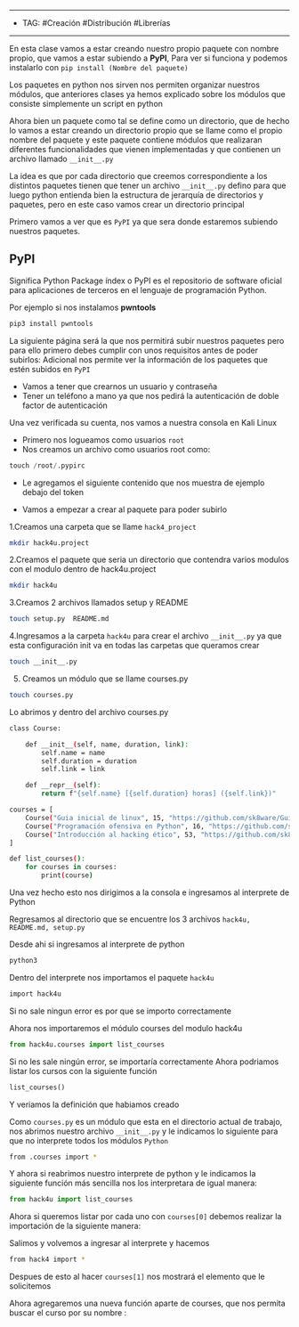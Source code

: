 
---
- TAG:  #Creación #Distribución #Librerías
----
En esta clase vamos a estar creando nuestro propio paquete con nombre propio, que vamos a estar subiendo a **PyPI**, Para ver si funciona y podemos instalarlo con `pip install (Nombre del paquete)`

Los paquetes en python nos sirven nos permiten organizar nuestros módulos, que anteriores clases ya hemos explicado sobre los módulos que consiste simplemente un script en python 

Ahora bien un paquete como tal se define como un directorio, que de hecho lo vamos a estar creando un directorio propio que se llame como el propio nombre del paquete y este paquete contiene módulos que realizaran diferentes funcionalidades que vienen implementadas y que contienen un archivo llamado `__init__.py`

La idea es que por cada directorio que creemos correspondiente a los distintos paquetes tienen que tener un archivo `__init__.py` defino para que luego python entienda bien la estructura de jerarquía de directorios y paquetes, pero en este caso vamos crear un directorio principal 

Primero vamos a ver que es `PyPI` ya que sera donde estaremos subiendo nuestros paquetes.

## PyPI

Significa Python Package índex o PyPI es el repositorio de software oficial para aplicaciones de terceros en el lenguaje de programación Python.

Por ejemplo si nos instalamos **pwntools**

```bash
pip3 install pwntools
```

La siguiente página será la que nos permitirá subir nuestros paquetes pero para ello primero debes cumplir con unos requisitos antes de poder subirlos:
Adicional nos permite ver la información de los paquetes que estén subidos en `PyPI`

- Vamos a tener que crearnos un usuario y contraseña
- Tener un teléfono a mano ya que nos pedirá la autenticación de doble factor de autenticación

Una vez verificada su cuenta, nos vamos a nuestra consola en Kali Linux 

- Primero nos logueamos como usuarios `root`
- Nos creamos un archivo como usuarios root como:
```python
touch /root/.pypirc
```

- Le agregamos el siguiente contenido que nos muestra de ejemplo debajo del token

- Vamos a empezar a crear al paquete para poder subirlo 

1.Creamos una carpeta que se llame `hack4_project` 
```bash
mkdir hack4u.project
```

2.Creamos el paquete que seria un directorio que contendra varios modulos con el modulo dentro de hack4u.project

```bash
mkdir hack4u
```

3.Creamos 2 archivos llamados setup y README

```bash
touch setup.py  README.md
```

4.Ingresamos a la carpeta `hack4u` para crear el archivo `__init__.py` ya que esta configuración init va en todas las carpetas que queramos crear 

```bash
touch __init__.py
```

5. Creamos un módulo que se llame courses.py 

```bash
touch courses.py
```

Lo abrimos y dentro del archivo courses.py

```bash
class Course:

	def __init__(self, name, duration, link):
		self.name = name 
		self.duration = duration
		self.link = link

	def __repr__(self):
		return f"{self.name} [{self.duration} horas] ({self.link})"

courses = [
	Course("Guia inicial de linux", 15, "https://github.com/sk8ware/Guia_Inicial_De_Linux"),
	Course("Programación ofensiva en Python", 16, "https://github.com/sk8ware/Programacion_Ofensiva_en_Python"),
	Course("Introducción al hacking ético", 53, "https://github.com/sk8ware/Introduccion_al_hacking_etico"),
]

def list_courses():
	for courses in courses:
		print(course)
```

Una vez hecho esto nos dirigimos a la consola e ingresamos al interprete de Python 

Regresamos al directorio que se encuentre los 3 archivos `hack4u, README.md, setup.py`

Desde ahi si ingresamos al interprete de python

```bash
python3
```

Dentro del interprete nos importamos el paquete `hack4u`

```bash
import hack4u
```

Si no sale ningun error es por que se importo correctamente 

Ahora nos importaremos el módulo courses del modulo hack4u

```python
from hack4u.courses import list_courses
```

Si no les sale ningún error, se importaría correctamente 
Ahora podriamos listar los cursos con la siguiente función 

```python
list_courses()
```

Y veriamos la definición que habiamos creado 

Como `courses.py` es un módulo que esta en el directorio actual de trabajo, nos abrimos nuestro archivo `__init__.py` y le indicamos lo siguiente para que no interprete todos los módulos `Python`

```bash
from .courses import *
```

Y ahora si reabrimos nuestro interprete de python y le indicamos la siguiente función más sencilla nos los interpretara de igual manera:

```python
from hack4u import list_courses
```

Ahora si queremos listar por cada uno con `courses[0]` debemos realizar la importación de la siguiente manera:

Salimos y volvemos a ingresar al interprete y hacemos 

```bash
from hack4 import *
```

Despues de esto al hacer `courses[1]` nos mostrará el elemento que le solicitemos 

Ahora agregaremos una nueva función aparte de courses, que nos permita buscar el curso por su nombre :



